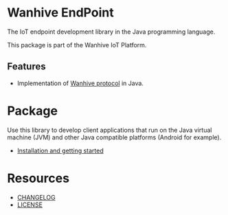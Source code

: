 # Wanhive EndPoint

The IoT endpoint development library in the Java programming language.

This package is part of the Wanhive IoT Platform.

## Features

- Implementation of [Wanhive protocol](https://www.wanhive.com/docs/wanhive-protocol-v1.0.0.pdf) in Java.

# Package

Use this library to develop client applications that run on the Java virtual machine (JVM) and other Java compatible platforms (Android for example).

- [Installation and getting started](INSTALL.md)


# Resources

* [CHANGELOG](ChangeLog.md)
* [LICENSE](LICENSE)
